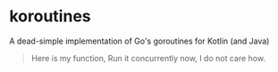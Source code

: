 # koroutines
A dead-simple implementation of Go's goroutines for Kotlin (and Java)

> Here is my function,
> Run it concurrently now,
> I do not care how.

